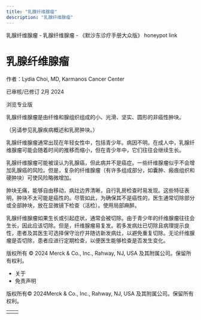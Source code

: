 ```yaml
---
title: "乳腺纤维腺瘤"
description: "乳腺纤维腺瘤"
---
```


﻿乳腺纤维腺瘤 \- 乳腺纤维腺瘤 \- 《默沙东诊疗手册大众版》 honeypot link

# 乳腺纤维腺瘤

作者：Lydia Choi, MD, Karmanos Cancer Center

已审核/已修订 2月 2024

浏览专业版

乳腺纤维腺瘤是由纤维和腺组织组成的小、光滑、坚实、圆形的非癌性肿块。

（另请参见乳腺疾病概述和乳房肿块。）

乳腺纤维腺瘤通常出现在年轻女性中，包括青少年。病因不明。在成人中，乳腺纤维腺瘤可能会随着时间的推移而缩小，但在青少年中，它们往往会继续生长。

乳腺纤维腺瘤可能被误认为乳腺癌，但此病并不是癌症。一些纤维腺瘤似乎不会增加乳腺癌的风险。但是，复杂的纤维腺瘤（有许多组成部分，如囊肿、瘢痕组织和硬肿块）可使风险略微增加。

肿块无痛，能够自由移动，病灶边界清晰，自行乳房检查时易发现。这些特征表明，肿块不太可能是癌性的。尽管如此，为确保其不是癌性的，医生通常切除部分或全部肿块，放在显微镜下检查（活检）。使用局部麻醉。

乳腺纤维腺瘤如果生长或引起症状，通常会被切除。由于青少年的纤维腺瘤往往会生长，因此应该切除。但是，纤维腺瘤易复发。若多发病灶已切除且病理提示良性，患者及其医生可选择保守治疗并随访新发病灶，以避免重复切除。无论纤维腺瘤是否切除，患者应进行定期检查，以便医生能够检查是否发生变化。



版权所有 © 2024
Merck & Co., Inc., Rahway, NJ, USA 及其附属公司。保留所有权利。

- 关于
- 免责声明

版权所有© 2024Merck & Co., Inc., Rahway, NJ, USA 及其附属公司。保留所有权利。

|     |     |
| --- | --- |
|  |  |